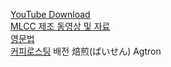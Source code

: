 [YouTube Download](https://www.mediamister.com/free-youtube-video-downloader)  
[MLCC 제조 동영상 및 자료](https://prd2021.tistory.com/253)  
[영문법](https://lux-rabidus.com/category/english/grammar)  
[커피로스팅](https://m.blog.naver.com/zenzen49/221744650615)  배전 焙煎(ばいせん) Agtron  
